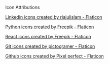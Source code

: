 Icon Attributions

<a href="https://www.flaticon.com/free-icons/linkedin" title="linkedin icons">Linkedin icons created by riajulislam - Flaticon</a>

<a href="https://www.flaticon.com/free-icons/python" title="python icons">Python icons created by Freepik - Flaticon</a>

<a href="https://www.flaticon.com/free-icons/react" title="react icons">React icons created by Freepik - Flaticon</a>

<a href="https://www.flaticon.com/free-icons/git" title="git icons">Git icons created by pictogramer - Flaticon</a>

<a href="https://www.flaticon.com/free-icons/github" title="github icons">Github icons created by Pixel perfect - Flaticon</a>